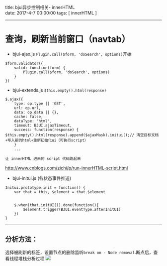 title: bjui异步控制相关- innerHTML  
date: 2017-4-7 00:00:00
tags: [ innerHTML ]


---


# 查询，刷新当前窗口（navtab）
- bjui-ajax.js `Plugin.call($form, 'doSearch', options)`开始
```
$form.validator({
    valid: function(form) {
        Plugin.call($form, 'doSearch', options)
    }
})
```


- bjui-extends.js `$this.empty().html(response)`
```
$.ajax({
    type: op.type || 'GET',
    url: op.url,
    data: op.data || {},
    cache: false,
    dataType: 'html',
    timeout: BJUI.ajaxTimeout,
    success: function(response) {        $this.empty().html(response).append($ajaxMask).initui();// 清空目标文档+写入新的html+重新初始化ui（可执行script）
    }
    ...

```


`让 innerHTML 进来的 script 代码跑起来`

http://www.cnblogs.com/zichi/p/run-innerHTML-script.html



- bjui-initui.js (各状态事件推送)
```
Initui.prototype.init = function() {
    var that = this, $element = that.$element


    $.when(that.initUI()).done(function(){
        $element.trigger(BJUI.eventType.afterInitUI)
    })
}
```


---
## 分析方法：
选择被刷新的标签，设置节点的删除监听`break on - Node removal`.断点后，查看线程堆栈分析过程
![](http://ll-blog.oss-cn-hangzhou.aliyuncs.com/17-8-12/55723545.jpg)
 